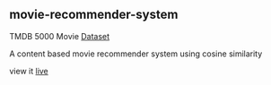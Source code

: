 ## movie-recommender-system

TMDB 5000 Movie [Dataset](https://www.kaggle.com/datasets/tmdb/tmdb-movie-metadata?select=tmdb_5000_movies.csv)

A content based movie recommender system using cosine similarity

view it [live](https://movies-recommendation-py.herokuapp.com/)